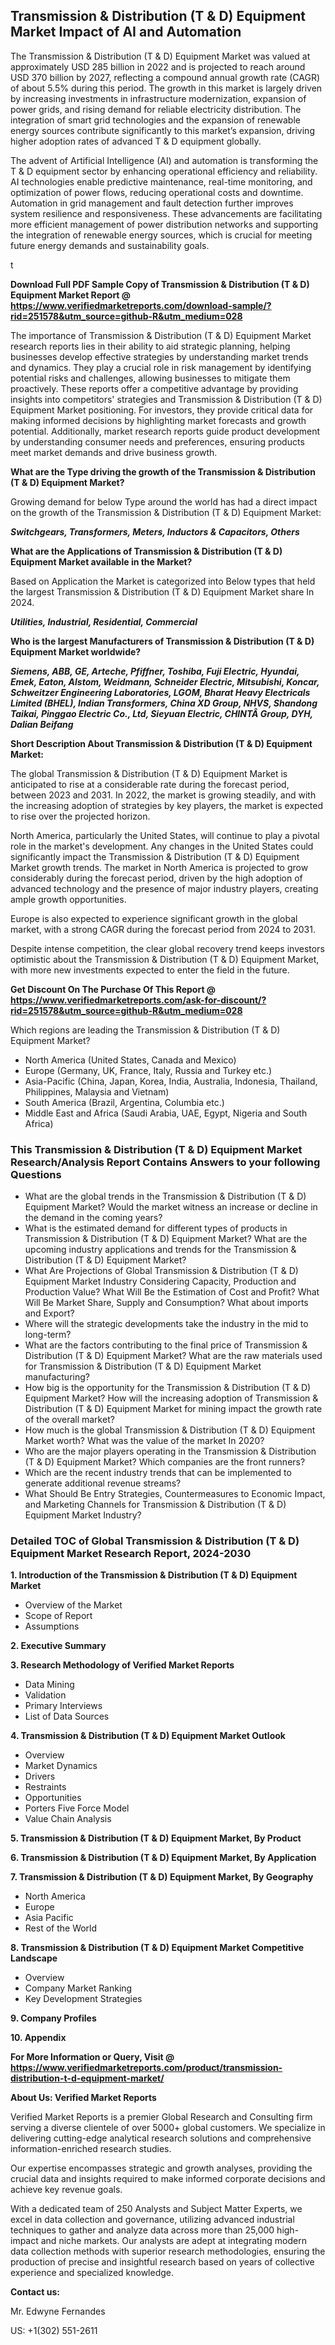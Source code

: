 <h2>Transmission & Distribution (T & D) Equipment Market Impact of AI and Automation</h2><p>The Transmission & Distribution (T & D) Equipment Market was valued at approximately USD 285 billion in 2022 and is projected to reach around USD 370 billion by 2027, reflecting a compound annual growth rate (CAGR) of about 5.5% during this period. The growth in this market is largely driven by increasing investments in infrastructure modernization, expansion of power grids, and rising demand for reliable electricity distribution. The integration of smart grid technologies and the expansion of renewable energy sources contribute significantly to this market’s expansion, driving higher adoption rates of advanced T & D equipment globally.</p><p>The advent of Artificial Intelligence (AI) and automation is transforming the T & D equipment sector by enhancing operational efficiency and reliability. AI technologies enable predictive maintenance, real-time monitoring, and optimization of power flows, reducing operational costs and downtime. Automation in grid management and fault detection further improves system resilience and responsiveness. These advancements are facilitating more efficient management of power distribution networks and supporting the integration of renewable energy sources, which is crucial for meeting future energy demands and sustainability goals.</p>t</p><p id="" class=""><strong>Download Full PDF Sample Copy of Transmission & Distribution (T & D) Equipment Market Report @ <a href="https://www.verifiedmarketreports.com/download-sample/?rid=251578&utm_source=github-R&utm_medium=028" target="_blank">https://www.verifiedmarketreports.com/download-sample/?rid=251578&utm_source=github-R&utm_medium=028</a></strong></p><p>The importance of&nbsp;Transmission & Distribution (T & D) Equipment Market research reports lies in their ability to aid strategic planning, helping businesses develop effective strategies by understanding market trends and dynamics. They play a crucial role in risk management by identifying potential risks and challenges, allowing businesses to mitigate them proactively. These reports offer a competitive advantage by providing insights into competitors' strategies and Transmission & Distribution (T & D) Equipment Market positioning. For investors, they provide critical data for making informed decisions by highlighting market forecasts and growth potential. Additionally, market research reports guide product development by understanding consumer needs and preferences, ensuring products meet market demands and drive business growth.</p><p><strong>What are the&nbsp;Type driving the growth of the Transmission & Distribution (T & D) Equipment Market?</strong></p><p id="" class="">Growing demand for below Type around the world has had a direct impact on the growth of the Transmission & Distribution (T & D) Equipment Market:</p><em><strong>Switchgears, Transformers, Meters, Inductors & Capacitors, Others</strong></em></p><strong>What are the&nbsp;Applications&nbsp;of Transmission & Distribution (T & D) Equipment Market available in the Market?</strong></p><p id="" class="">Based on Application the Market is categorized into Below types that held the largest Transmission & Distribution (T & D) Equipment Market share In 2024.</p><em><strong>Utilities, Industrial, Residential, Commercial</strong></em></p><strong>Who is the largest Manufacturers of Transmission & Distribution (T & D) Equipment Market worldwide?</strong></p><p><em><strong>Siemens, ABB, GE, Arteche, Pfiffner, Toshiba, Fuji Electric, Hyundai, Emek, Eaton, Alstom, Weidmann, Schneider Electric, Mitsubishi, Koncar, Schweitzer Engineering Laboratories, LGOM, Bharat Heavy Electricals Limited (BHEL), Indian Transformers, China XD Group, NHVS, Shandong Taikai, Pinggao Electric Co., Ltd, Sieyuan Electric, CHINTÂ Group, DYH, Dalian Beifang</strong></em></p><p id="" class=""><strong>Short Description About Transmission & Distribution (T & D) Equipment Market:</strong></p><p>The global Transmission & Distribution (T & D) Equipment Market is anticipated to rise at a considerable rate during the forecast period, between 2023 and 2031. In 2022, the market is growing steadily, and with the increasing adoption of strategies by key players, the market is expected to rise over the projected horizon.</p><p>North America, particularly the United States, will continue to play a pivotal role in the market's development. Any changes in the United States could significantly impact the Transmission & Distribution (T & D) Equipment Market growth trends. The market in North America is projected to grow considerably during the forecast period, driven by the high adoption of advanced technology and the presence of major industry players, creating ample growth opportunities.</p><p>Europe is also expected to experience significant growth in the global market, with a strong CAGR during the forecast period from 2024 to 2031.</p><p>Despite intense competition, the clear global recovery trend keeps investors optimistic about the Transmission & Distribution (T & D) Equipment Market, with more new investments expected to enter the field in the future.</p><p id="" class=""><strong>Get Discount On The Purchase Of This Report @ <a href="https://www.verifiedmarketreports.com/ask-for-discount/?rid=251578&utm_source=github-R&utm_medium=028" target="_blank">https://www.verifiedmarketreports.com/ask-for-discount/?rid=251578&utm_source=github-R&utm_medium=028</a></strong></p>Which regions are leading the Transmission & Distribution (T & D) Equipment Market?</p><ul><li>North America (United States, Canada and Mexico)</li><li>Europe (Germany, UK, France, Italy, Russia and Turkey etc.)</li><li>Asia-Pacific (China, Japan, Korea, India, Australia, Indonesia, Thailand, Philippines, Malaysia and Vietnam)</li><li>South America (Brazil, Argentina, Columbia etc.)</li><li>Middle East and Africa (Saudi Arabia, UAE, Egypt, Nigeria and South Africa)</li></ul><h3 id="" class="">This Transmission & Distribution (T & D) Equipment Market Research/Analysis Report Contains Answers to your following Questions</h3><ul><li>What are the global trends in the Transmission & Distribution (T & D) Equipment Market? Would the market witness an increase or decline in the demand in the coming years?</li><li>What is the estimated demand for different types of products in Transmission & Distribution (T & D) Equipment Market? What are the upcoming industry applications and trends for the Transmission & Distribution (T & D) Equipment Market?</li><li>What Are Projections of Global Transmission & Distribution (T & D) Equipment Market Industry Considering Capacity, Production and Production Value? What Will Be the Estimation of Cost and Profit? What Will Be Market Share, Supply and Consumption? What about imports and Export?</li><li>Where will the strategic developments take the industry in the mid to long-term?</li><li>What are the factors contributing to the final price of Transmission & Distribution (T & D) Equipment Market? What are the raw materials used for Transmission & Distribution (T & D) Equipment Market manufacturing?</li><li>How big is the opportunity for the Transmission & Distribution (T & D) Equipment Market? How will the increasing adoption of Transmission & Distribution (T & D) Equipment Market for mining impact the growth rate of the overall market?</li><li>How much is the global Transmission & Distribution (T & D) Equipment Market worth? What was the value of the market In 2020?</li><li>Who are the major players operating in the Transmission & Distribution (T & D) Equipment Market? Which companies are the front runners?</li><li>Which are the recent industry trends that can be implemented to generate additional revenue streams?</li><li>What Should Be Entry Strategies, Countermeasures to Economic Impact, and Marketing Channels for Transmission & Distribution (T & D) Equipment Market Industry?</li></ul><h3 id="" class="">Detailed TOC of Global Transmission & Distribution (T & D) Equipment Market Research Report, 2024-2030</h3><p id="" class=""><strong>1. Introduction of the Transmission & Distribution (T & D) Equipment Market</strong></p><ul><li>Overview of the Market</li><li>Scope of Report</li><li>Assumptions</li></ul><p id="" class=""><strong>2. Executive Summary</strong></p><p id="" class=""><strong>3. Research Methodology of Verified Market Reports</strong></p><ul><li>Data Mining</li><li>Validation</li><li>Primary Interviews</li><li>List of Data Sources</li></ul><p id="" class=""><strong>4. Transmission & Distribution (T & D) Equipment Market Outlook</strong></p><ul><li>Overview</li><li>Market Dynamics</li><li>Drivers</li><li>Restraints</li><li>Opportunities</li><li>Porters Five Force Model</li><li>Value Chain Analysis</li></ul><p id="" class=""><strong>5. Transmission & Distribution (T & D) Equipment Market, By Product</strong></p><p id="" class=""><strong>6. Transmission & Distribution (T & D) Equipment Market, By Application</strong></p><p id="" class=""><strong>7. Transmission & Distribution (T & D) Equipment Market, By Geography</strong></p><ul><li>North America</li><li>Europe</li><li>Asia Pacific</li><li>Rest of the World</li></ul><p id="" class=""><strong>8. Transmission & Distribution (T & D) Equipment Market Competitive Landscape</strong></p><ul><li>Overview</li><li>Company Market Ranking</li><li>Key Development Strategies</li></ul><p id="" class=""><strong>9. Company Profiles</strong></p><p id="" class=""><strong>10. Appendix</strong></p><p id="" class=""><strong>For More Information or Query, Visit @ <a href="https://www.verifiedmarketreports.com/product/transmission-distribution-t-d-equipment-market/" target="_blank">https://www.verifiedmarketreports.com/product/transmission-distribution-t-d-equipment-market/</a></strong></p><p id="" class=""><strong>About Us: Verified Market Reports</strong></p><p id="" class="">Verified Market Reports is a premier Global Research and Consulting firm serving a diverse clientele of over 5000+ global customers. We specialize in delivering cutting-edge analytical research solutions and comprehensive information-enriched research studies.</p><p id="" class="">Our expertise encompasses strategic and growth analyses, providing the crucial data and insights required to make informed corporate decisions and achieve key revenue goals.</p><p id="" class="">With a dedicated team of 250 Analysts and Subject Matter Experts, we excel in data collection and governance, utilizing advanced industrial techniques to gather and analyze data across more than 25,000 high-impact and niche markets. Our analysts are adept at integrating modern data collection methods with superior research methodologies, ensuring the production of precise and insightful research based on years of collective experience and specialized knowledge.</p><p id="" class=""><strong>Contact us:</strong></p><p id="" class="">Mr. Edwyne Fernandes</p><p id="" class="">US: +1(302) 551-2611</p>